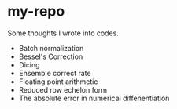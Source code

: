 # my-repo
Some thoughts I wrote into codes.

* Batch normalization
* Bessel's Correction
* Dicing
* Ensemble correct rate
* Floating point arithmetic
* Reduced row echelon form
* The absolute error in numerical diffenentiation
